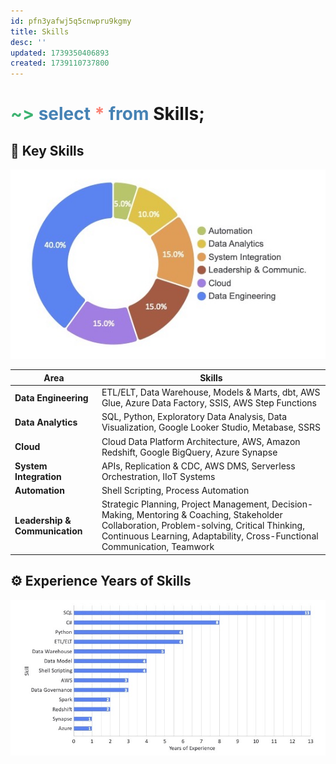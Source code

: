 ```yaml
---
id: pfn3yafwj5q5cnwpru9kgmy
title: Skills
desc: ''
updated: 1739350406893
created: 1739110737800
---
```


# <span style="color:MediumSeaGreen">~></span> <span style="color:SteelBlue">select</span> <span style="color:Salmon">*</span> <span style="color:SteelBlue">from</span> **Skills;**

## 💾 Key Skills


![A donut chart of my overall skill compositions](/assets/images/skill-composition.jpg)

| Area                           | Skills                                                                                                                                                             |
| ------------------------------ | ------------------------------------------------------------------------------------------------------------------------------------------------------------------ |
| **Data Engineering**           | ETL/ELT, Data Warehouse, Models & Marts, dbt, AWS Glue, Azure Data Factory, SSIS, AWS Step Functions                                                                                          |
| **Data Analytics**             | SQL, Python, Exploratory Data Analysis, Data Visualization, Google Looker Studio, Metabase, SSRS                                                                    |
| **Cloud**                      | Cloud Data Platform Architecture, AWS, Amazon Redshift, Google BigQuery, Azure Synapse                                                                                              |
| **System Integration**         | APIs, Replication & CDC, AWS DMS, Serverless Orchestration, IIoT Systems                                                                                             |
| **Automation**                 | Shell Scripting, Process Automation                                                                                                                                |
| **Leadership & Communication** | Strategic Planning, Project Management, Decision-Making, Mentoring & Coaching, Stakeholder Collaboration, Problem-solving, Critical Thinking, Continuous Learning, Adaptability, Cross-Functional Communication, Teamwork |


## ⚙️ Experience Years of Skills

![A bar graph of my top skills and their years of experience](/assets/images/skill-experience.jpg)

<!-- ### Data Engineering Position Focus

| Area                        | Skills                                                                                |
| --------------------------- | ------------------------------------------------------------------------------------- |
| **Data Engineering**        | ETL/ELT, Data Modeling, Data Warehouse, dbt, AWS Glue, Azure Data Factory             |
| **Cloud & Platforms**       | AWS, Azure, Redshift, Google BigQuery, Azure Synapse, Amazon Redshift                 |
| **Programming & Scripting** | SQL, Python, C#, Shell Scripting                                                      |
| **Big Data & Processing**   | Spark, Data Platform & Warehouse Architecture                                         |
| **Data Governance**         | Data Governance, Knowledge Management                                                 |
| **Data Analytics & BI**     | Data Analysis, Exploratory Data Analysis, Data Visualization, Google Looker Studio    |
| **Software Development**    | .NET Framework, ASP.NET, Object-Oriented Design, Web Applications                     |
| **Leadership & Strategy**   | Mentoring, Strategic Planning, Stakeholder Management, Cross-functional Collaboration |
| **Technical Communication** | Technical Writing, Documentation, Upskilling Team, Empowering & Inspiration           | -->


<!-- ### All Skills

| Area                      | Skills |
|---------------------------|------------------------------------------------------------|
| **Data Engineering**       | ETL/ELT, Data Modeling, Data Warehouse, dbt, AWS Glue, Azure Data Factory, SQL Server Integration Services (SSIS) |
| **Cloud & Platforms**      | AWS, Azure, Redshift, Google BigQuery, Amazon Redshift, Azure Synapse |
| **Programming & Scripting** | SQL, Python, C#, Shell Scripting, JavaScript |
| **Big Data & Processing**  | Spark, Data Platform & Warehouse Architecture |
| **Data Governance**        | Data Governance, Knowledge Management |
| **Data Analytics & BI**    | Data Analysis, Exploratory Data Analysis, Data Visualization, Google Looker Studio, SQL Server Reporting Services (SSRS) |
| **Software Development**   | .NET Framework, ASP.NET, Object-Oriented Design, Web Applications |
| **Automation & Integration** | Process Automation, Lean Manufacturing, RFID Systems, IIoT Integration, Manufacturing Systems |
| **Leadership & Strategy**  | Mentoring, Strategic Planning, Stakeholder Management, Cross-functional Collaboration, Effective Goal Setting, Conflict Resolution |
| **Technical Communication** | Technical Writing, Documentation, Upskilling Team, Empowering & Inspiration |
| **Product & Engineering**  | Product Engineering, Electronics, Automation | -->
